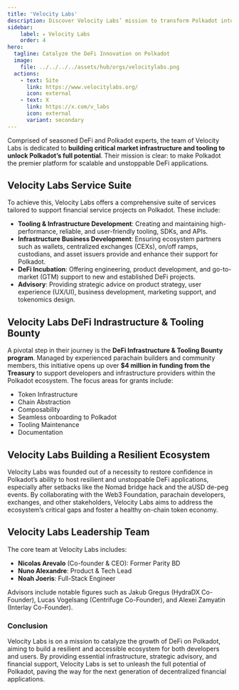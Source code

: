 ```yaml
---
title: 'Velocity Labs'
description: Discover Velocity Labs’ mission to transform Polkadot into a leading DeFi hub with robust infrastructure and innovative solutions.
sidebar:   
    label: ⭒ Velocity Labs
    order: 4
hero:
  tagline: Catalyze the DeFi Innovation on Polkadot
  image: 
    file: ../../../../assets/hub/orgs/velocitylabs.png
  actions:
    - text: Site
      link: https://www.velocitylabs.org/
      icon: external
    - text: X
      link: https://x.com/v_labs
      icon: external
      variant: secondary
---
```


Comprised of seasoned DeFi and Polkadot experts, the team of Velocity Labs is dedicated to **building critical market infrastructure and tooling to unlock Polkadot’s full potential**. Their mission is clear: to make Polkadot the premier platform for scalable and unstoppable DeFi applications.

## Velocity Labs Service Suite
To achieve this, Velocity Labs offers a comprehensive suite of services tailored to support financial service projects on Polkadot. These include:

- **Tooling &amp; Infrastructure Development**: Creating and maintaining high-performance, reliable, and user-friendly tooling, SDKs, and APIs.
- **Infrastructure Business Development**: Ensuring ecosystem partners such as wallets, centralized exchanges (CEXs), on/off ramps, custodians, and asset issuers provide and enhance their support for Polkadot.
- **DeFi Incubation**: Offering engineering, product development, and go-to-market (GTM) support to new and established DeFi projects.
- **Advisory**: Providing strategic advice on product strategy, user experience (UX/UI), business development, marketing support, and tokenomics design.

## Velocity Labs DeFi Indrastructure & Tooling Bounty


A pivotal step in their journey is the **DeFi Infrastructure &amp; Tooling Bounty program**. Managed by experienced parachain builders and community members, this initiative opens up over **$4 million in funding from the Treasury** to support developers and infrastructure providers within the Polkadot ecosystem. The focus areas for grants include:

- Token Infrastructure
- Chain Abstraction
- Composability
- Seamless onboarding to Polkadot
- Tooling Maintenance
- Documentation

## Velocity Labs Building a Resilient Ecosystem
Velocity Labs was founded out of a necessity to restore confidence in Polkadot’s ability to host resilient and unstoppable DeFi applications, especially after setbacks like the Nomad bridge hack and the aUSD de-peg events. By collaborating with the Web3 Foundation, parachain developers, exchanges, and other stakeholders, Velocity Labs aims to address the ecosystem’s critical gaps and foster a healthy on-chain token economy.

## Velocity Labs Leadership Team
The core team at Velocity Labs includes:

- **Nicolas Arevalo** (Co-founder &amp; CEO): Former Parity BD
- **Nuno Alexandre**: Product &amp; Tech Lead
- **Noah Joeris**: Full-Stack Engineer

Advisors include notable figures such as Jakub Gregus (HydraDX Co-Founder), Lucas Vogelsang (Centrifuge Co-Founder), and Alexei Zamyatin (Interlay Co-Founder).

### Conclusion
Velocity Labs is on a mission to catalyze the growth of DeFi on Polkadot, aiming to build a resilient and accessible ecosystem for both developers and users. By providing essential infrastructure, strategic advisory, and financial support, Velocity Labs is set to unleash the full potential of Polkadot, paving the way for the next generation of decentralized financial applications.
